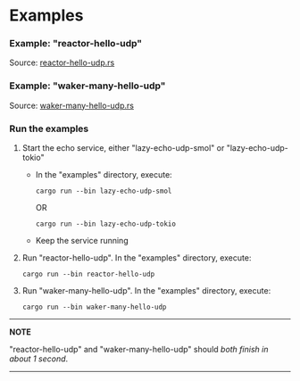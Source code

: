 # Examples

### Example: "reactor-hello-udp"

Source: [reactor-hello-udp.rs](https://github.com/weipin/hello-async-rust/blob/main/examples/src/bin/reactor-hello-udp.rs)

### Example: "waker-many-hello-udp"

Source: [waker-many-hello-udp.rs](https://github.com/weipin/hello-async-rust/blob/main/examples/src/bin/waker-many-hello-udp.rs)

### Run the examples

1. Start the echo service, either "lazy-echo-udp-smol" or "lazy-echo-udp-tokio"
   * In the "examples" directory, execute:
     ```
     cargo run --bin lazy-echo-udp-smol
     ```

     OR

     ```
     cargo run --bin lazy-echo-udp-tokio
     ```
   * Keep the service running

1. Run "reactor-hello-udp". In the "examples" directory, execute:
   ```
   cargo run --bin reactor-hello-udp
   ```
1. Run "waker-many-hello-udp". In the "examples" directory, execute:
   ```
   cargo run --bin waker-many-hello-udp
   ```

---

**NOTE**

"reactor-hello-udp" and "waker-many-hello-udp" should *both finish in about 1
second*.

---


